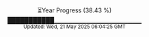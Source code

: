 <p align="center">
⏳Year Progress (38.43 %)<br>
███████████▁▁▁▁▁▁▁▁▁▁▁▁▁▁▁▁▁▁▁ <br>
<sub>Updated: Wed, 21 May 2025 06:04:25 GMT</sub>
</p>

